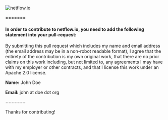 ![netflow.io](http://netflow.io/images/github/netflow.png)

=======

#### In order to contribute to netflow.io, you need to add the following statement into your pull-request:

By submitting this pull request which includes my name and email address (the email address may be in a non-robot readable format), I agree that the entirety of the contribution is my own original work, that there are no prior claims on this work including, but not limited to, any agreements I may have with my employer or other contracts, and that I license this work under an Apache 2.0 license.

**Name:** John Doe

**Email:** john at doe dot org

=======

Thanks for contributing!
